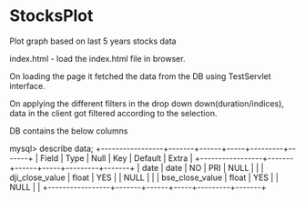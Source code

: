 # StocksPlot
Plot graph based on last 5 years stocks data

index.html - load the index.html file in browser.

On loading the page it fetched the data from the DB using TestServlet interface.

On applying the different filters in the  drop down down(duration/indices), data in the client got filtered according to the selection.

DB contains the below columns

mysql> describe data;
+-----------------+-------+------+-----+---------+-------+
| Field           | Type  | Null | Key | Default | Extra |
+-----------------+-------+------+-----+---------+-------+
| date            | date  | NO   | PRI | NULL    |       |
| dji_close_value | float | YES  |     | NULL    |       |
| bse_close_value | float | YES  |     | NULL    |       |
+-----------------+-------+------+-----+---------+-------+
